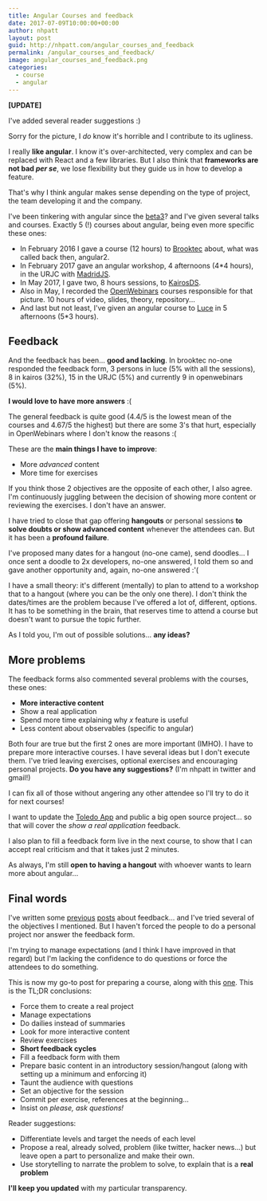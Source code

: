 ```yaml
---
title: Angular Courses and feedback
date: 2017-07-09T10:00:00+00:00
author: nhpatt
layout: post
guid: http://nhpatt.com/angular_courses_and_feedback
permalink: /angular_courses_and_feedback/
image: angular_courses_and_feedback.png
categories:
  - course
  - angular
---
```


**[UPDATE]**

I've added several reader suggestions :)

Sorry for the picture, I *do* know it's horrible and I contribute to its ugliness.

I really **like angular**. I know it's over-architected, very complex and can be replaced with React and a few libraries. 
But I also think that **frameworks are not bad *per se***, we lose flexibility but they guide us in how to develop a feature.

That's why I think angular makes sense depending on the type of project, the team developing it and the company.

I've been tinkering with angular since the [beta3](https://code.angularjs.org/2.0.0-beta.3/)? and I've given several talks and courses.
Exactly 5 (!) courses about angular, being even more specific these ones:

* In February 2016 I gave a course (12 hours) to [Brooktec](http://brooktec.com/) about, what was called back then, angular2.
* In February 2017 gave an angular workshop, 4 afternoons (4*4 hours), in the URJC with [MadridJS](https://www.meetup.com/es-ES/madridjs/events/236300297/).
* In May 2017, I gave two, 8 hours sessions, to [KairosDS](http://www.kairosds.com/).
* Also in May, I recorded the [OpenWebinars](https://openwebinars.net/cursos/angular/?ref=landing-cursos) courses responsible for that picture. 10 hours of video, slides, theory, repository... 
* And last but not least, I've given an angular course to [Luce](http://www.luceit.com/) in 5 afternoons (5*3 hours).

## Feedback

And the feedback has been... **good and lacking**. In brooktec no-one responded the feedback form, 3 persons in luce (5% with all the sessions), 8 in kairos (32%), 15 in the URJC (5%) and currently 9 in openwebinars (5%). 

**I would love to have more answers** :(

The general feedback is quite good (4.4/5 is the lowest mean of the courses and 4.67/5 the highest) but there are some 3's that hurt, especially in OpenWebinars where I don't know the reasons :(

These are the **main things I have to improve**:

* More *advanced* content
* More time for exercises

If you think those 2 objectives are the opposite of each other, I also agree. I'm continuously juggling between the decision of showing more content or reviewing the exercises. I don't have an answer.

I have tried to close that gap offering **hangouts** or personal sessions **to solve doubts or show advanced content** whenever the attendees can. But it has been a **profound failure**. 

I've proposed many dates for a hangout (no-one came), send doodles... I once sent a doodle to 2x developers, no-one answered, I told them so and gave another opportunity and, again, no-one answered :'(  

I have a small theory: it's different (mentally) to plan to attend to a workshop that to a hangout (where you can be the only one there). 
I don't think the dates/times are the problem because I've offered a lot of, different, options. It has to be something in the brain, that reserves time to attend a course but doesn't want to pursue the topic further.

As I told you, I'm out of possible solutions... **any ideas?**

## More problems

The feedback forms also commented several problems with the courses, these ones:

* **More interactive content**
* Show a real application
* Spend more time explaining why *x* feature is useful
* Less content about observables (specific to angular)

Both four are true but the first 2 ones are more important (IMHO). I have to prepare more interactive courses. I have several ideas but I don't execute them. I've tried leaving exercises, optional exercises and encouraging personal projects. **Do you have any suggestions?** (I'm nhpatt in twitter and gmail!)

I can fix all of those without angering any other attendee so I'll try to do it for next courses!

I want to update the [Toledo App](https://github.com/nhpatt/angular2-toledo) and public a big open source project... so that will cover the *show a real application* feedback.

I also plan to fill a feedback form live in the next course, to show that I can accept real criticism and that it takes just 2 minutes.

As always, I'm still **open to having a hangout** with whoever wants to learn more about angular...

## Final words

I've written some [previous](http://localhost:4000/aprender-ensenando/) [posts](/android_in_burgos_3/) about feedback... and I've tried several of the objectives I mentioned. But I haven't forced the people to do a personal project nor answer the feedback form. 

I'm trying to manage expectations (and I think I have improved in that regard) but I'm lacking the confidence to do questions or force the attendees to do something. 

This is now my go-to post for preparing a course, along with this [one](/android_in_burgos_3/). This is the TL;DR conclusions:

* Force them to create a real project
* Manage expectations
* Do dailies instead of summaries
* Look for more interactive content
* Review exercises 
* **Short feedback cycles**
* Fill a feedback form with them
* Prepare basic content in an introductory session/hangout (along with setting up a minimum and enforcing it)
* Taunt the audience with questions
* Set an objective for the session
* Commit per exercise, references at the beginning...
* Insist on *please, ask questions!*

Reader suggestions:

* Differentiate levels and target the needs of each level
* Propose a real, already solved, problem (like twitter, hacker news...) but leave open a part to personalize and make their own.
* Use storytelling to narrate the problem to solve, to explain that is a **real problem**
 
**I'll keep you updated** with my particular transparency.  